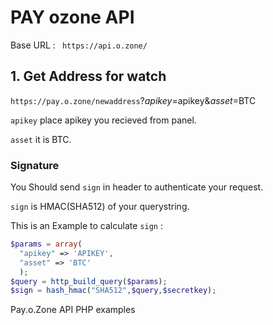 # PAY ozone API 
Base URL : ``` https://api.o.zone/```
## 1. Get Address for watch
```https://pay.o.zone/newaddress```?*apikey*=apikey&*asset*=BTC

`apikey` place apikey you recieved from panel.

`asset` it is BTC.

### Signature

You Should send `sign` in header to authenticate your request.

`sign` is HMAC(SHA512) of your querystring.

This is an Example to calculate `sign` :

```PHP
$params = array(
  "apikey" => 'APIKEY',
  "asset" => 'BTC'
  );
$query = http_build_query($params);
$sign = hash_hmac("SHA512",$query,$secretkey);
```

Pay.o.Zone API PHP examples
